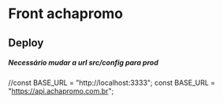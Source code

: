 # Front achapromo

## Deploy

##### Necessário mudar a url src/config para prod

//const BASE_URL = "http://localhost:3333";
const BASE_URL = "https://api.achapromo.com.br";
